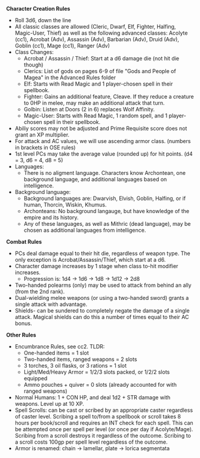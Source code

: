 **Character Creation Rules**
  - Roll 3d6, down the line
  - All classic classes are allowed (Cleric, Dwarf, Elf, Fighter, Halfing, Magic-User, Thief) as well as the following advanced classes: Acolyte (cc1), Acrobat (Adv), Assassin (Adv), Barbarian (Adv), Druid (Adv), Goblin (cc1), Mage (cc1), Ranger (Adv)
  - Class Changes:
    - Acrobat / Assassin / Thief: Start at a d6 damage die (not hit die though)
    - Clerics: List of gods on pages 6-9 of file "Gods and People of Magea" in the Advanced Rules folder
    - Elf: Starts with Read Magic and 1 player-chosen spell in their spellbook.
    - Fighter: Gains an additional feature, Cleave. If they reduce a creature to 0HP in melee, may make an additional attack that turn.
    - Golbin: Listen at Doors (2 in 6) replaces Wolf Affinity.
    - Magic-User: Starts with Read Magic, 1 random spell, and 1 player-chosen spell in their spellbook.
  - Abiliy scores may not be adjusted and Prime Requisite score does not grant an XP multiplier.
  - For attack and AC values, we will use ascending armor class. (numbers in brackets in OSE rules)
  - 1st level PCs may take the average value (rounded up) for hit points. (d4 = 3, d6 = 4, d8 = 5)
  - Languages:
    - There is no aligment language. Characters know Archontean, one background language, and additional languages based on intelligence.
  - Background language:
    - Background languages are: Dwarvish, Elvish, Goblin, Halfing, or if human, Thorcin, Wiskin, Khumus.
    - Archonteans: No background langauge, but have knowledge of the empire and its history.
    - Any of these languages, as well as Mithric (dead language), may be chosen as additional languages from intelligence.

**Combat Rules**
  - PCs deal damage equal to their hit die, regardless of weapon type. The only exception is Acrobat/Assassin/Thief, which start at a d6. 
  - Character damage increases by 1 stage when class to-hit modifier increases.
      - Progression is: 1d4 -> 1d6 -> 1d8 -> 1d12 -> 2d8
  - Two-handed polearms (only) may be used to attack from behind an ally (from the 2nd rank).
  - Dual-wielding melee weapons (or using a two-handed sword) grants a single attack with advantage.
  - Shields- can be sundered to completely negate the damage of a single attack. Magical shields can do this a number of times equal to their AC bonus.

**Other Rules**
  - Encumbrance Rules, see cc2. TLDR:
      - One-handed items = 1 slot
      - Two-handed items, ranged weapons = 2 slots
      - 3 torches, 3 oil flasks, or 3 rations = 1 slot
      - Light/Med/Heavy Armor = 1/2/3 slots packed, or 1/2/2 slots equipped
      - Ammo pouches + quiver = 0 slots (already accounted for with ranged weapons)
  - Normal Humans: 1 + CON HP, and deal 1d2 + STR damage with weapons. Level up at 10 XP.
  - Spell Scrolls: can be cast or scribed by an appropriate caster regardless of caster level. Scribing a spell to/from a spellbook or scroll takes 8 hours per book/scroll and requires an INT check for each spell. This can be attempted once per spell per level (or once per day if Acolyte/Mage). Scribing from a scroll destroys it regardless of the outcome. Scribing to a scroll costs 100gp per spell level regardless of the outcome.
  - Armor is renamed: chain -> lamellar, plate -> lorica segmentata
